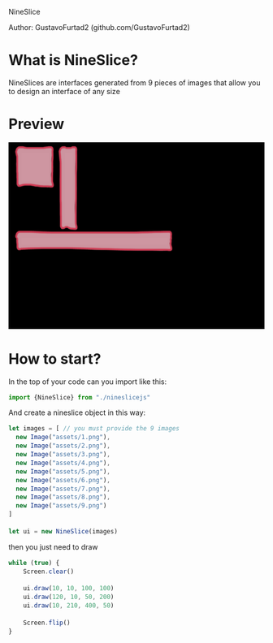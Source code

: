 NineSlice

Author: GustavoFurtad2 (github.com/GustavoFurtad2)

# What is NineSlice?

NineSlices are interfaces generated from 9 pieces of images that allow you to design an interface of any size

# Preview

<img src="./preview.png" alt="preview">


# How to start?
  In the top of your code can you import like this:
```js
import {NineSlice} from "./nineslicejs"
```
  And create a nineslice object in this way:
  ```js
let images = [ // you must provide the 9 images
    new Image("assets/1.png"),
    new Image("assets/2.png"),
    new Image("assets/3.png"),
    new Image("assets/4.png"),
    new Image("assets/5.png"),
    new Image("assets/6.png"),
    new Image("assets/7.png"),
    new Image("assets/8.png"),
    new Image("assets/9.png")
]

let ui = new NineSlice(images)
  ```
then you just need to draw
```js
while (true) {
    Screen.clear()

    ui.draw(10, 10, 100, 100)
    ui.draw(120, 10, 50, 200)
    ui.draw(10, 210, 400, 50)

    Screen.flip()
}
```